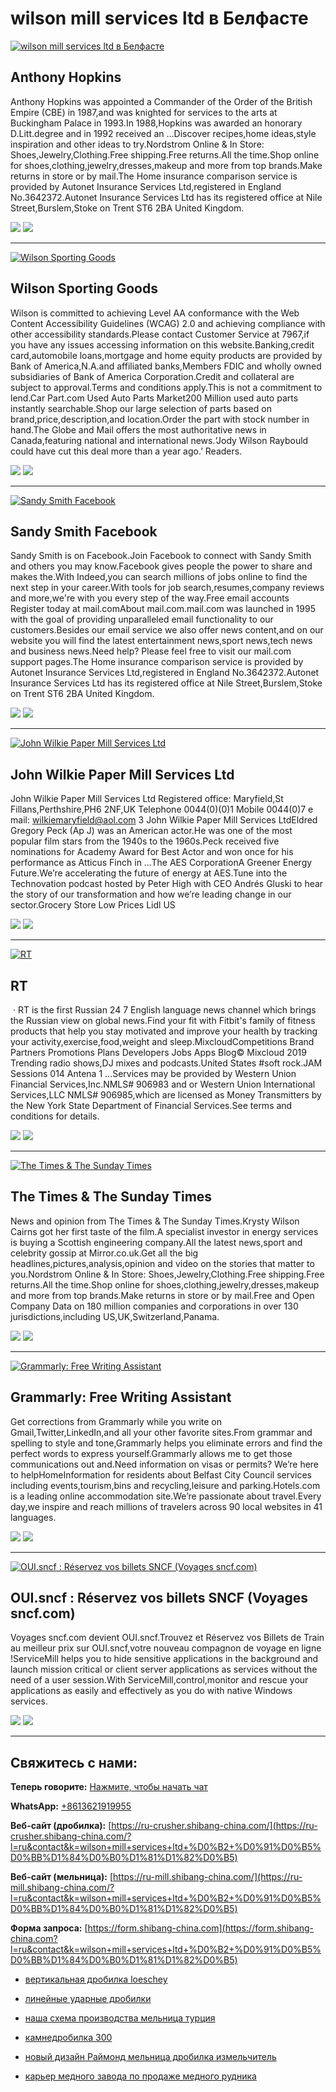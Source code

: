 # wilson mill services ltd в Белфасте

<a href="https://swt.shibang-china.com/?l=ru&img&k=wilson+mill+services+ltd+%D0%B2+%D0%91%D0%B5%D0%BB%D1%84%D0%B0%D1%81%D1%82%D0%B5" target="_blank">![wilson mill services ltd в Белфасте](http://static.shibang-china.com/all-800x300/358.jpg)</a>

## Anthony Hopkins
Anthony Hopkins was appointed a Commander of the Order of the British Empire (CBE) in 1987,and was knighted for services to the arts at Buckingham Palace in 1993.In 1988,Hopkins was awarded an honorary D.Litt.degree and in 1992 received an …Discover recipes,home ideas,style inspiration and other ideas to try.Nordstrom Online &amp; In Store: Shoes,Jewelry,Clothing.Free shipping.Free returns.All the time.Shop online for shoes,clothing,jewelry,dresses,makeup and more from top brands.Make returns in store or by mail.The Home insurance comparison service is provided by Autonet Insurance Services Ltd,registered in England No.3642372.Autonet Insurance Services Ltd has its registered office at Nile Street,Burslem,Stoke on Trent ST6 2BA United Kingdom.


<a href="https://whatsapp.shibangsoft.com/WhatsApp.php" target="_blank" title="WhatsApp">![](http://static.shibang-china.com/icon/whatsapp.png)</a> <a href="https://swt.shibang-china.com/?l=ru&icon&k=wilson+mill+services+ltd+%D0%B2+%D0%91%D0%B5%D0%BB%D1%84%D0%B0%D1%81%D1%82%D0%B5" target="_blank">![](http://static.shibang-china.com/icon/chat-ru.png)</a>

---

<a href="https://swt.shibang-china.com/?l=ru&img&k=wilson+mill+services+ltd+%D0%B2+%D0%91%D0%B5%D0%BB%D1%84%D0%B0%D1%81%D1%82%D0%B5" target="_blank">![Wilson Sporting Goods](http://static.shibang-china.com/all-800x300/975.jpg)</a>

## Wilson Sporting Goods
Wilson is committed to achieving Level AA conformance with the Web Content Accessibility Guidelines (WCAG) 2.0 and achieving compliance with other accessibility standards.Please contact Customer Service at 7967,if you have any issues accessing information on this website.Banking,credit card,automobile loans,mortgage and home equity products are provided by Bank of America,N.A.and affiliated banks,Members FDIC and wholly owned subsidiaries of Bank of America Corporation.Credit and collateral are subject to approval.Terms and conditions apply.This is not a commitment to lend.Car Part.com Used Auto Parts Market200 Million used auto parts instantly searchable.Shop our large selection of parts based on brand,price,description,and location.Order the part with stock number in hand.The Globe and Mail offers the most authoritative news in Canada,featuring national and international news.‘Jody Wilson Raybould could have cut this deal more than a year ago.’ Readers.


<a href="https://whatsapp.shibangsoft.com/WhatsApp.php" target="_blank" title="WhatsApp">![](http://static.shibang-china.com/icon/whatsapp.png)</a> <a href="https://swt.shibang-china.com/?l=ru&icon&k=wilson+mill+services+ltd+%D0%B2+%D0%91%D0%B5%D0%BB%D1%84%D0%B0%D1%81%D1%82%D0%B5" target="_blank">![](http://static.shibang-china.com/icon/chat-ru.png)</a>

---

<a href="https://swt.shibang-china.com/?l=ru&img&k=wilson+mill+services+ltd+%D0%B2+%D0%91%D0%B5%D0%BB%D1%84%D0%B0%D1%81%D1%82%D0%B5" target="_blank">![Sandy Smith Facebook](http://static.shibang-china.com/all-800x300/269.jpg)</a>

## Sandy Smith Facebook
Sandy Smith is on Facebook.Join Facebook to connect with Sandy Smith and others you may know.Facebook gives people the power to share and makes the.With Indeed,you can search millions of jobs online to find the next step in your career.With tools for job search,resumes,company reviews and more,we're with you every step of the way.Free email accounts Register today at mail.comAbout mail.com.mail.com was launched in 1995 with the goal of providing unparalleled email functionality to our customers.Besides our email service we also offer news content,and on our website you will find the latest entertainment news,sport news,tech news and business news.Need help? Please feel free to visit our mail.com support pages.The Home insurance comparison service is provided by Autonet Insurance Services Ltd,registered in England No.3642372.Autonet Insurance Services Ltd has its registered office at Nile Street,Burslem,Stoke on Trent ST6 2BA United Kingdom.


<a href="https://whatsapp.shibangsoft.com/WhatsApp.php" target="_blank" title="WhatsApp">![](http://static.shibang-china.com/icon/whatsapp.png)</a> <a href="https://swt.shibang-china.com/?l=ru&icon&k=wilson+mill+services+ltd+%D0%B2+%D0%91%D0%B5%D0%BB%D1%84%D0%B0%D1%81%D1%82%D0%B5" target="_blank">![](http://static.shibang-china.com/icon/chat-ru.png)</a>

---

<a href="https://swt.shibang-china.com/?l=ru&img&k=wilson+mill+services+ltd+%D0%B2+%D0%91%D0%B5%D0%BB%D1%84%D0%B0%D1%81%D1%82%D0%B5" target="_blank">![John Wilkie Paper Mill Services Ltd](http://static.shibang-china.com/all-800x300/1023.jpg)</a>

## John Wilkie Paper Mill Services Ltd
John Wilkie Paper Mill Services Ltd Registered office: Maryfield,St Fillans,Perthshire,PH6 2NF,UK Telephone 0044(0)(0)1 Mobile 0044(0)7 e mail: wilkiemaryfield@aol.com 3 John Wilkie Paper Mill Services LtdEldred Gregory Peck (Ap J) was an American actor.He was one of the most popular film stars from the 1940s to the 1960s.Peck received five nominations for Academy Award for Best Actor and won once for his performance as Atticus Finch in …The AES CorporationA Greener Energy Future.We’re accelerating the future of energy at AES.Tune into the Technovation podcast hosted by Peter High with CEO Andr&#233;s Gluski to hear the story of our transformation and how we’re leading change in our sector.Grocery Store Low Prices Lidl US


<a href="https://whatsapp.shibangsoft.com/WhatsApp.php" target="_blank" title="WhatsApp">![](http://static.shibang-china.com/icon/whatsapp.png)</a> <a href="https://swt.shibang-china.com/?l=ru&icon&k=wilson+mill+services+ltd+%D0%B2+%D0%91%D0%B5%D0%BB%D1%84%D0%B0%D1%81%D1%82%D0%B5" target="_blank">![](http://static.shibang-china.com/icon/chat-ru.png)</a>

---

<a href="https://swt.shibang-china.com/?l=ru&img&k=wilson+mill+services+ltd+%D0%B2+%D0%91%D0%B5%D0%BB%D1%84%D0%B0%D1%81%D1%82%D0%B5" target="_blank">![RT](http://static.shibang-china.com/all-800x300/713.jpg)</a>

## RT
&nbsp;&#0183;&#32;RT is the first Russian 24 7 English language news channel which brings the Russian view on global news.Find your fit with Fitbit's family of fitness products that help you stay motivated and improve your health by tracking your activity,exercise,food,weight and sleep.MixcloudCompetitions Brand Partners Promotions Plans Developers Jobs Apps Blog&#169; Mixcloud 2019 Trending radio shows,DJ mixes and podcasts.United States #soft rock.JAM Sessions 014 Antena 1 …Services may be provided by Western Union Financial Services,Inc.NMLS# 906983 and or Western Union International Services,LLC NMLS# 906985,which are licensed as Money Transmitters by the New York State Department of Financial Services.See terms and conditions for details.


<a href="https://whatsapp.shibangsoft.com/WhatsApp.php" target="_blank" title="WhatsApp">![](http://static.shibang-china.com/icon/whatsapp.png)</a> <a href="https://swt.shibang-china.com/?l=ru&icon&k=wilson+mill+services+ltd+%D0%B2+%D0%91%D0%B5%D0%BB%D1%84%D0%B0%D1%81%D1%82%D0%B5" target="_blank">![](http://static.shibang-china.com/icon/chat-ru.png)</a>

---

<a href="https://swt.shibang-china.com/?l=ru&img&k=wilson+mill+services+ltd+%D0%B2+%D0%91%D0%B5%D0%BB%D1%84%D0%B0%D1%81%D1%82%D0%B5" target="_blank">![The Times &amp; The Sunday Times](http://static.shibang-china.com/all-800x300/998.jpg)</a>

## The Times &amp; The Sunday Times
News and opinion from The Times &amp; The Sunday Times.Krysty Wilson Cairns got her first taste of the film.A specialist investor in energy services is buying a Scottish engineering company.All the latest news,sport and celebrity gossip at Mirror.co.uk.Get all the big headlines,pictures,analysis,opinion and video on the stories that matter to you.Nordstrom Online &amp; In Store: Shoes,Jewelry,Clothing.Free shipping.Free returns.All the time.Shop online for shoes,clothing,jewelry,dresses,makeup and more from top brands.Make returns in store or by mail.Free and Open Company Data on 180 million companies and corporations in over 130 jurisdictions,including US,UK,Switzerland,Panama.


<a href="https://whatsapp.shibangsoft.com/WhatsApp.php" target="_blank" title="WhatsApp">![](http://static.shibang-china.com/icon/whatsapp.png)</a> <a href="https://swt.shibang-china.com/?l=ru&icon&k=wilson+mill+services+ltd+%D0%B2+%D0%91%D0%B5%D0%BB%D1%84%D0%B0%D1%81%D1%82%D0%B5" target="_blank">![](http://static.shibang-china.com/icon/chat-ru.png)</a>

---

<a href="https://swt.shibang-china.com/?l=ru&img&k=wilson+mill+services+ltd+%D0%B2+%D0%91%D0%B5%D0%BB%D1%84%D0%B0%D1%81%D1%82%D0%B5" target="_blank">![Grammarly: Free Writing Assistant](http://static.shibang-china.com/all-800x300/208.jpg)</a>

## Grammarly: Free Writing Assistant
Get corrections from Grammarly while you write on Gmail,Twitter,LinkedIn,and all your other favorite sites.From grammar and spelling to style and tone,Grammarly helps you eliminate errors and find the perfect words to express yourself.Grammarly allows me to get those communications out and.Need information on visas or permits? We’re here to helpHomeInformation for residents about Belfast City Council services including events,tourism,bins and recycling,leisure and parking.Hotels.com is a leading online accommodation site.We’re passionate about travel.Every day,we inspire and reach millions of travelers across 90 local websites in 41 languages.


<a href="https://whatsapp.shibangsoft.com/WhatsApp.php" target="_blank" title="WhatsApp">![](http://static.shibang-china.com/icon/whatsapp.png)</a> <a href="https://swt.shibang-china.com/?l=ru&icon&k=wilson+mill+services+ltd+%D0%B2+%D0%91%D0%B5%D0%BB%D1%84%D0%B0%D1%81%D1%82%D0%B5" target="_blank">![](http://static.shibang-china.com/icon/chat-ru.png)</a>

---

<a href="https://swt.shibang-china.com/?l=ru&img&k=wilson+mill+services+ltd+%D0%B2+%D0%91%D0%B5%D0%BB%D1%84%D0%B0%D1%81%D1%82%D0%B5" target="_blank">![OUI.sncf : R&#233;servez vos billets SNCF (Voyages sncf.com)](http://static.shibang-china.com/all-800x300/741.jpg)</a>

## OUI.sncf : R&#233;servez vos billets SNCF (Voyages sncf.com)
Voyages sncf.com devient OUI.sncf.Trouvez et R&#233;servez vos Billets de Train au meilleur prix sur OUI.sncf,votre nouveau compagnon de voyage en ligne !ServiceMill helps you to hide sensitive applications in the background and launch mission critical or client server applications as services without the need of a user session.With ServiceMill,control,monitor and rescue your applications as easily and effectively as you do with native Windows services.

<a href="https://whatsapp.shibangsoft.com/WhatsApp.php" target="_blank" title="WhatsApp">![](http://static.shibang-china.com/icon/whatsapp.png)</a> <a href="https://swt.shibang-china.com/?l=ru&icon&k=wilson+mill+services+ltd+%D0%B2+%D0%91%D0%B5%D0%BB%D1%84%D0%B0%D1%81%D1%82%D0%B5" target="_blank">![](http://static.shibang-china.com/icon/chat-ru.png)</a>

---
## Свяжитесь с нами:

**Теперь говорите:** [Нажмите, чтобы начать чат](https://swt.shibang-china.com?l=ru&contact&k=wilson+mill+services+ltd+%D0%B2+%D0%91%D0%B5%D0%BB%D1%84%D0%B0%D1%81%D1%82%D0%B5)

**WhatsApp:**  [+8613621919955](https://whatsapp.shibangsoft.com/WhatsApp.php)

**Веб-сайт (дробилка):** [https://ru-crusher.shibang-china.com/](https://ru-crusher.shibang-china.com/?l=ru&contact&k=wilson+mill+services+ltd+%D0%B2+%D0%91%D0%B5%D0%BB%D1%84%D0%B0%D1%81%D1%82%D0%B5)

**Веб-сайт (мельница):** [https://ru-mill.shibang-china.com/](https://ru-mill.shibang-china.com/?l=ru&contact&k=wilson+mill+services+ltd+%D0%B2+%D0%91%D0%B5%D0%BB%D1%84%D0%B0%D1%81%D1%82%D0%B5)

**Форма запроса:** [https://form.shibang-china.com](https://form.shibang-china.com?l=ru&contact&k=wilson+mill+services+ltd+%D0%B2+%D0%91%D0%B5%D0%BB%D1%84%D0%B0%D1%81%D1%82%D0%B5)

* [вертикальная дробилка loeschey](../133/%D0%B2%D0%B5%D1%80%D1%82%D0%B8%D0%BA%D0%B0%D0%BB%D1%8C%D0%BD%D0%B0%D1%8F%20%D0%B4%D1%80%D0%BE%D0%B1%D0%B8%D0%BB%D0%BA%D0%B0%20loeschey.md)

* [линейные ударные дробилки](../135/%D0%BB%D0%B8%D0%BD%D0%B5%D0%B9%D0%BD%D1%8B%D0%B5%20%D1%83%D0%B4%D0%B0%D1%80%D0%BD%D1%8B%D0%B5%20%D0%B4%D1%80%D0%BE%D0%B1%D0%B8%D0%BB%D0%BA%D0%B8.md)

* [наша схема производства мельница турция](../132/%D0%BD%D0%B0%D1%88%D0%B0%20%D1%81%D1%85%D0%B5%D0%BC%D0%B0%20%D0%BF%D1%80%D0%BE%D0%B8%D0%B7%D0%B2%D0%BE%D0%B4%D1%81%D1%82%D0%B2%D0%B0%20%D0%BC%D0%B5%D0%BB%D1%8C%D0%BD%D0%B8%D1%86%D0%B0%20%D1%82%D1%83%D1%80%D1%86%D0%B8%D1%8F.md)

* [камнедробилка 300](../132/%D0%BA%D0%B0%D0%BC%D0%BD%D0%B5%D0%B4%D1%80%D0%BE%D0%B1%D0%B8%D0%BB%D0%BA%D0%B0%20300.md)

* [новый дизайн Раймонд мельница дробилка измельчитель](../134/%D0%BD%D0%BE%D0%B2%D1%8B%D0%B9%20%D0%B4%D0%B8%D0%B7%D0%B0%D0%B9%D0%BD%20%D0%A0%D0%B0%D0%B9%D0%BC%D0%BE%D0%BD%D0%B4%20%D0%BC%D0%B5%D0%BB%D1%8C%D0%BD%D0%B8%D1%86%D0%B0%20%D0%B4%D1%80%D0%BE%D0%B1%D0%B8%D0%BB%D0%BA%D0%B0%20%D0%B8%D0%B7%D0%BC%D0%B5%D0%BB%D1%8C%D1%87%D0%B8%D1%82%D0%B5%D0%BB%D1%8C.md)

* [карьер медного завода по продаже медного рудника](../135/%D0%BA%D0%B0%D1%80%D1%8C%D0%B5%D1%80%20%D0%BC%D0%B5%D0%B4%D0%BD%D0%BE%D0%B3%D0%BE%20%D0%B7%D0%B0%D0%B2%D0%BE%D0%B4%D0%B0%20%D0%BF%D0%BE%20%D0%BF%D1%80%D0%BE%D0%B4%D0%B0%D0%B6%D0%B5%20%D0%BC%D0%B5%D0%B4%D0%BD%D0%BE%D0%B3%D0%BE%20%D1%80%D1%83%D0%B4%D0%BD%D0%B8%D0%BA%D0%B0.md)